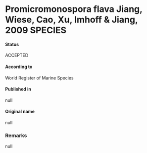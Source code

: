 # Promicromonospora flava Jiang, Wiese, Cao, Xu, Imhoff & Jiang, 2009 SPECIES

#### Status
ACCEPTED

#### According to
World Register of Marine Species

#### Published in
null

#### Original name
null

### Remarks
null